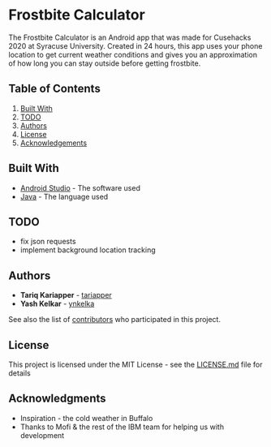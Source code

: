 # Frostbite Calculator

The Frostbite Calculator is an Android app that was made for Cusehacks 2020 at Syracuse University. Created in 24 hours, this app uses your phone location to get current weather conditions and gives you an approximation of how long you can stay outside before getting frostbite.

## Table of Contents
1. [Built With](#built-with)
2. [TODO](#todo)
3. [Authors](#authors)
4. [License](#license)
5. [Acknowledgements](#acknowledgements)

## Built With

* [Android Studio](https://developer.android.com/studio/) - The software used
* [Java](https://www.java.com/en/) - The language used

## TODO
* fix json requests
* implement background location tracking

## Authors

* **Tariq Kariapper** - [tariapper](https://github.com/tariapper)
* **Yash Kelkar** - [ynkelka](https://github.com/ynkelka)

See also the list of [contributors](https://github.com/your/project/contributors) who participated in this project.

## License

This project is licensed under the MIT License - see the [LICENSE.md](LICENSE.md) file for details

## Acknowledgments

* Inspiration - the cold weather in Buffalo
* Thanks to Mofi & the rest of the IBM team for helping us with development
